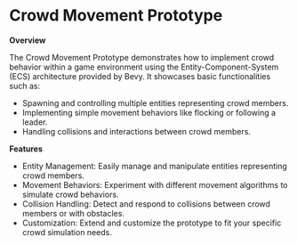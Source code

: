 # Crowd Movement Prototype

**Overview**

The Crowd Movement Prototype demonstrates how to implement crowd behavior within a game environment using the
Entity-Component-System (ECS) architecture provided by Bevy. It showcases basic functionalities such as:

- Spawning and controlling multiple entities representing crowd members.
- Implementing simple movement behaviors like flocking or following a leader.
- Handling collisions and interactions between crowd members.

**Features**

- Entity Management: Easily manage and manipulate entities representing crowd members.
- Movement Behaviors: Experiment with different movement algorithms to simulate crowd behaviors.
- Collision Handling: Detect and respond to collisions between crowd members or with obstacles.
- Customization: Extend and customize the prototype to fit your specific crowd simulation needs.
